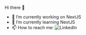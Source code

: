 Hi there 👋

- 🔭 I’m currently working on NextJS
- 🌱 I’m currently learning NextJS
- 📫 How to reach me:
  ![LinkedIn](https://img.shields.io/badge/linkedin-%230077B5.svg?style=for-the-badge&logo=linkedin&logoColor=white)
